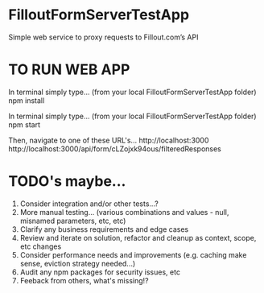 # FilloutFormServerTestApp
Simple web service to proxy requests to Fillout.com’s API

# TO RUN WEB APP

In terminal simply type... (from your local FilloutFormServerTestApp folder)
npm install

In terminal simply type... (from your local FilloutFormServerTestApp folder)
npm start

Then, navigate to one of these URL's...
http://localhost:3000
http://localhost:3000/api/form/cLZojxk94ous/filteredResponses

# TODO's maybe...

1. Consider integration and/or other tests...?
2. More manual testing... (various combinations and values - null, misnamed parameters, etc, etc)
3. Clarify any business requirements and edge cases
4. Review and iterate on solution, refactor and cleanup as context, scope, etc changes
5. Consider performance needs and improvements (e.g. caching make sense, eviction strategy needed...)
6. Audit any npm packages for security issues, etc
7. Feeback from others, what's missing!?
